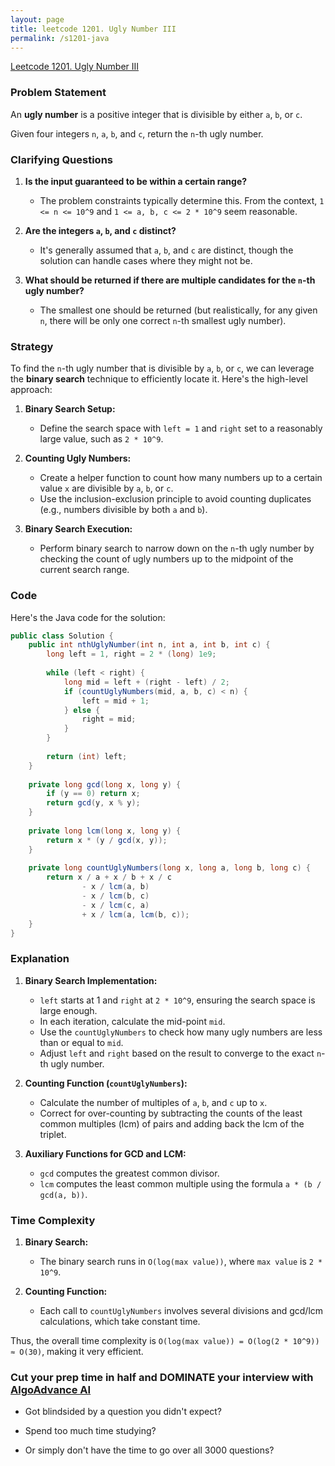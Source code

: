 ```yaml
---
layout: page
title: leetcode 1201. Ugly Number III
permalink: /s1201-java
---
```

[Leetcode 1201. Ugly Number III](https://algoadvance.github.io/algoadvance/l1201)
### Problem Statement

An **ugly number** is a positive integer that is divisible by either `a`, `b`, or `c`.

Given four integers `n`, `a`, `b`, and `c`, return the `n`-th ugly number.

### Clarifying Questions

1. **Is the input guaranteed to be within a certain range?**
   - The problem constraints typically determine this. From the context, `1 <= n <= 10^9` and `1 <= a, b, c <= 2 * 10^9` seem reasonable.

2. **Are the integers `a`, `b`, and `c` distinct?**
   - It's generally assumed that `a`, `b`, and `c` are distinct, though the solution can handle cases where they might not be.

3. **What should be returned if there are multiple candidates for the `n`-th ugly number?**
   - The smallest one should be returned (but realistically, for any given `n`, there will be only one correct `n`-th smallest ugly number).

### Strategy

To find the `n`-th ugly number that is divisible by `a`, `b`, or `c`, we can leverage the **binary search** technique to efficiently locate it. Here's the high-level approach:

1. **Binary Search Setup:**
   - Define the search space with `left = 1` and `right` set to a reasonably large value, such as `2 * 10^9`.

2. **Counting Ugly Numbers:**
   - Create a helper function to count how many numbers up to a certain value `x` are divisible by `a`, `b`, or `c`.
   - Use the inclusion-exclusion principle to avoid counting duplicates (e.g., numbers divisible by both `a` and `b`).

3. **Binary Search Execution:**
   - Perform binary search to narrow down on the `n`-th ugly number by checking the count of ugly numbers up to the midpoint of the current search range.

### Code

Here's the Java code for the solution:

```java
public class Solution {
    public int nthUglyNumber(int n, int a, int b, int c) {
        long left = 1, right = 2 * (long) 1e9;
        
        while (left < right) {
            long mid = left + (right - left) / 2;
            if (countUglyNumbers(mid, a, b, c) < n) {
                left = mid + 1;
            } else {
                right = mid;
            }
        }
        
        return (int) left;
    }
    
    private long gcd(long x, long y) {
        if (y == 0) return x;
        return gcd(y, x % y);
    }
    
    private long lcm(long x, long y) {
        return x * (y / gcd(x, y));
    }
    
    private long countUglyNumbers(long x, long a, long b, long c) {
        return x / a + x / b + x / c 
                - x / lcm(a, b) 
                - x / lcm(b, c) 
                - x / lcm(c, a) 
                + x / lcm(a, lcm(b, c));
    }
}
```

### Explanation

1. **Binary Search Implementation:**
   - `left` starts at 1 and `right` at `2 * 10^9`, ensuring the search space is large enough.
   - In each iteration, calculate the mid-point `mid`.
   - Use the `countUglyNumbers` to check how many ugly numbers are less than or equal to `mid`.
   - Adjust `left` and `right` based on the result to converge to the exact `n`-th ugly number.

2. **Counting Function (`countUglyNumbers`):**
   - Calculate the number of multiples of `a`, `b`, and `c` up to `x`.
   - Correct for over-counting by subtracting the counts of the least common multiples (lcm) of pairs and adding back the lcm of the triplet.

3. **Auxiliary Functions for GCD and LCM:**
   - `gcd` computes the greatest common divisor.
   - `lcm` computes the least common multiple using the formula `a * (b / gcd(a, b))`.

### Time Complexity

1. **Binary Search:**
   - The binary search runs in `O(log(max value))`, where `max value` is `2 * 10^9`.

2. **Counting Function:**
   - Each call to `countUglyNumbers` involves several divisions and gcd/lcm calculations, which take constant time.

Thus, the overall time complexity is `O(log(max value)) = O(log(2 * 10^9)) ≈ O(30)`, making it very efficient.


### Cut your prep time in half and DOMINATE your interview with [AlgoAdvance AI](https://algoAdvance.com)

- Got blindsided by a question you didn't expect?

- Spend too much time studying?

- Or simply don't have the time to go over all 3000 questions?


